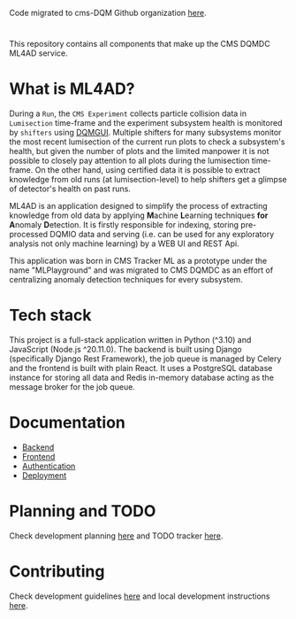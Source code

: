 Code migrated to cms-DQM Github organization [here](https://github.com/cms-DQM/dials).

#

This repository contains all components that make up the CMS DQMDC ML4AD service.

# What is ML4AD?

During a `Run`, the `CMS Experiment` collects particle collision data in `Lumisection` time-frame and the experiment subsystem health is monitored by `shifters` using [DQMGUI](https://github.com/cms-DQM/dqmgui_prod). Multiple shifters for many subsystems monitor the most recent lumisection of the current run plots to check a subsystem's health, but given the number of plots and the limited manpower it is not possible to closely pay attention to all plots during the lumisection time-frame. On the other hand, using certified data it is possible to extract knowledge from old runs (at lumisection-level) to help shifters get a glimpse of detector's health on past runs.

ML4AD is an application designed to simplify the process of extracting knowledge from old data by applying **M**achine **L**earning techniques **for** **A**nomaly **D**etection. It is firstly responsible for indexing, storing pre-processed DQMIO data and serving (i.e. can be used for any exploratory analysis not only machine learning) by a WEB UI and REST Api.

This application was born in CMS Tracker ML as a prototype under the name "MLPlayground" and was migrated to CMS DQMDC as an effort of centralizing anomaly detection techniques for every subsystem.

# Tech stack

This project is a full-stack application written in Python (^3.10) and JavaScript (Node.js ^20.11.0). The backend is built using Django (specifically Django Rest Framework), the job queue is managed by Celery and the frontend is built with plain React. It uses a PostgreSQL database instance for storing all data and Redis in-memory database acting as the message broker for the job queue.

# Documentation

* [Backend](/backend/README.md)
* [Frontend ](/frontend/README.md)
* [Authentication](/docs/AUTHENTICATION.md)
* [Deployment](/docs/DEPLOYMENT.md)

# Planning and TODO

Check development planning [here](/docs/PLANNING.md) and TODO tracker [here](/docs/TODO.md).

# Contributing

Check development guidelines [here](/docs/CONTRIBUTING.md) and local development instructions [here](/docs/LOCAL_DEVELOPMENT.md).
